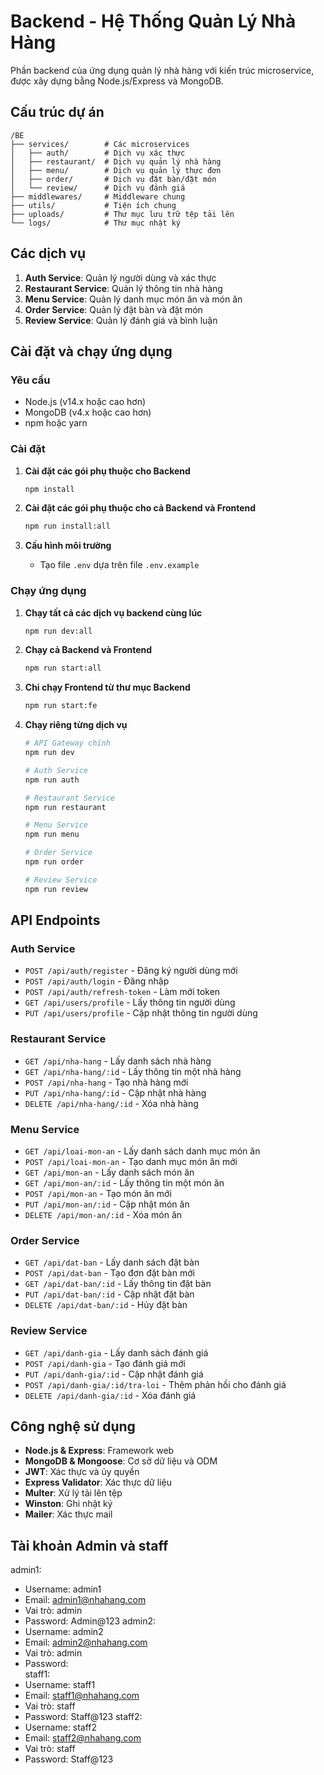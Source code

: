 # Backend - Hệ Thống Quản Lý Nhà Hàng

Phần backend của ứng dụng quản lý nhà hàng với kiến trúc microservice, được xây dựng bằng Node.js/Express và MongoDB.

## Cấu trúc dự án

```
/BE
├── services/        # Các microservices
│   ├── auth/        # Dịch vụ xác thực
│   ├── restaurant/  # Dịch vụ quản lý nhà hàng
│   ├── menu/        # Dịch vụ quản lý thực đơn
│   ├── order/       # Dịch vụ đặt bàn/đặt món
│   └── review/      # Dịch vụ đánh giá
├── middlewares/     # Middleware chung
├── utils/           # Tiện ích chung
├── uploads/         # Thư mục lưu trữ tệp tải lên
└── logs/            # Thư mục nhật ký
```

## Các dịch vụ

1. **Auth Service**: Quản lý người dùng và xác thực
2. **Restaurant Service**: Quản lý thông tin nhà hàng
3. **Menu Service**: Quản lý danh mục món ăn và món ăn
4. **Order Service**: Quản lý đặt bàn và đặt món
5. **Review Service**: Quản lý đánh giá và bình luận

## Cài đặt và chạy ứng dụng

### Yêu cầu

- Node.js (v14.x hoặc cao hơn)
- MongoDB (v4.x hoặc cao hơn)
- npm hoặc yarn

### Cài đặt

1. **Cài đặt các gói phụ thuộc cho Backend**
   ```bash
   npm install
   ```

2. **Cài đặt các gói phụ thuộc cho cả Backend và Frontend**
   ```bash
   npm run install:all
   ```

3. **Cấu hình môi trường**
   - Tạo file `.env` dựa trên file `.env.example`

### Chạy ứng dụng

1. **Chạy tất cả các dịch vụ backend cùng lúc**
   ```bash
   npm run dev:all
   ```

2. **Chạy cả Backend và Frontend**
   ```bash
   npm run start:all
   ```

3. **Chỉ chạy Frontend từ thư mục Backend**
   ```bash
   npm run start:fe
   ```

4. **Chạy riêng từng dịch vụ**
   ```bash
   # API Gateway chính
   npm run dev
   
   # Auth Service
   npm run auth
   
   # Restaurant Service
   npm run restaurant
   
   # Menu Service
   npm run menu
   
   # Order Service
   npm run order
   
   # Review Service
   npm run review
   ```

## API Endpoints

### Auth Service
- `POST /api/auth/register` - Đăng ký người dùng mới
- `POST /api/auth/login` - Đăng nhập
- `POST /api/auth/refresh-token` - Làm mới token
- `GET /api/users/profile` - Lấy thông tin người dùng
- `PUT /api/users/profile` - Cập nhật thông tin người dùng

### Restaurant Service
- `GET /api/nha-hang` - Lấy danh sách nhà hàng
- `GET /api/nha-hang/:id` - Lấy thông tin một nhà hàng
- `POST /api/nha-hang` - Tạo nhà hàng mới
- `PUT /api/nha-hang/:id` - Cập nhật nhà hàng
- `DELETE /api/nha-hang/:id` - Xóa nhà hàng

### Menu Service
- `GET /api/loai-mon-an` - Lấy danh sách danh mục món ăn
- `POST /api/loai-mon-an` - Tạo danh mục món ăn mới
- `GET /api/mon-an` - Lấy danh sách món ăn
- `GET /api/mon-an/:id` - Lấy thông tin một món ăn
- `POST /api/mon-an` - Tạo món ăn mới
- `PUT /api/mon-an/:id` - Cập nhật món ăn
- `DELETE /api/mon-an/:id` - Xóa món ăn

### Order Service
- `GET /api/dat-ban` - Lấy danh sách đặt bàn
- `POST /api/dat-ban` - Tạo đơn đặt bàn mới
- `GET /api/dat-ban/:id` - Lấy thông tin đặt bàn
- `PUT /api/dat-ban/:id` - Cập nhật đặt bàn
- `DELETE /api/dat-ban/:id` - Hủy đặt bàn

### Review Service
- `GET /api/danh-gia` - Lấy danh sách đánh giá
- `POST /api/danh-gia` - Tạo đánh giá mới
- `PUT /api/danh-gia/:id` - Cập nhật đánh giá
- `POST /api/danh-gia/:id/tra-loi` - Thêm phản hồi cho đánh giá
- `DELETE /api/danh-gia/:id` - Xóa đánh giá

## Công nghệ sử dụng

- **Node.js & Express**: Framework web
- **MongoDB & Mongoose**: Cơ sở dữ liệu và ODM
- **JWT**: Xác thực và ủy quyền
- **Express Validator**: Xác thực dữ liệu
- **Multer**: Xử lý tải lên tệp
- **Winston**: Ghi nhật ký
- **Mailer**: Xác thực mail

## Tài khoản Admin và staff
admin1:
- Username: admin1
- Email: admin1@nhahang.com
- Vai trò: admin
- Password: Admin@123
admin2:
- Username: admin2
- Email: admin2@nhahang.com
- Vai trò: admin
- Password:    
staff1:
- Username: staff1
- Email: staff1@nhahang.com
- Vai trò: staff
- Password: Staff@123
staff2:
- Username: staff2
- Email: staff2@nhahang.com
- Vai trò: staff
- Password: Staff@123
